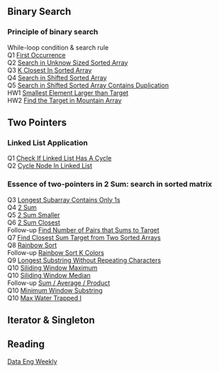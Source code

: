 ## Binary Search
### Principle of binary search <br/>
While-loop condition & search rule <br/> 
Q1 [First Occurrence](https://dataengweekly.substack.com/) <br/>
Q2 [Search in Unknow Sized Sorted Array](https://dataengweekly.substack.com/) <br/>
Q3 [K Closest In Sorted Array](https://dataengweekly.substack.com/) <br/>
Q4 [Search in Shifted Sorted Array](https://dataengweekly.substack.com/) <br/>
Q5 [Search in Shifted Sorted Array Contains Duplication](https://dataengweekly.substack.com/) <br/>
HW1 [Smallest Element Larger than Target](https://dataengweekly.substack.com/) <br/>
HW2 [Find the Target in Mountain Array](https://dataengweekly.substack.com/) <br/> 

## Two Pointers
### Linked List Application <br/>
Q1 [Check If Linked List Has A Cycle](https://github.com/iris-in-sea/IN-SEA/blob/master/Two-Pointers/CheckIfLinkedListHasACycle.java) <br/>
Q2 [Cycle Node In Linked List](https://dataengweekly.substack.com/) <br/>

### Essence of two-pointers in 2 Sum: search in sorted matrix
Q3 [Longest Subarray Contains Only 1s](https://dataengweekly.substack.com/) <br/>
Q4 [2 Sum](https://dataengweekly.substack.com/) <br/>
Q5 [2 Sum Smaller](https://dataengweekly.substack.com/) <br/>
Q6 [2 Sum Closest](https://dataengweekly.substack.com/) <br/>
Follow-up [Find Number of Pairs that Sums to Target](https://dataengweekly.substack.com/) <br/>
Q7 [Find Closest Sum Target from Two Sorted Arrays](https://dataengweekly.substack.com/) <br/>
Q8 [Rainbow Sort](https://dataengweekly.substack.com/) <br/>
Follow-up [Rainbow Sort K Colors](https://dataengweekly.substack.com/) <br/>
Q9 [Longest Substring Without Repeating Characters](https://dataengweekly.substack.com/) <br/>
Q10 [Siliding Window Maximum](https://dataengweekly.substack.com/) <br/>
Q10 [Siliding Window Median](https://dataengweekly.substack.com/) <br/>
Follow-up [Sum / Average / Product](https://dataengweekly.substack.com/) <br/>
Q10 [Minimum Window Substring](https://dataengweekly.substack.com/) <br/>
Q10 [Max Water Trapped I](https://dataengweekly.substack.com/) <br/>


## Iterator & Singleton

## Reading
[Data Eng Weekly](https://dataengweekly.substack.com/)
